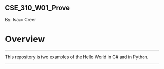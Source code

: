 ## CSE_310_W01_Prove

By: Isaac Creer

# Overview
---
This repository is two examples of the Hello World in C# and in Python.


---
